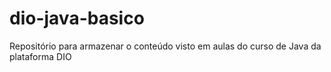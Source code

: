# dio-java-basico
Repositório para armazenar o conteúdo visto em aulas do curso de Java da plataforma DIO
